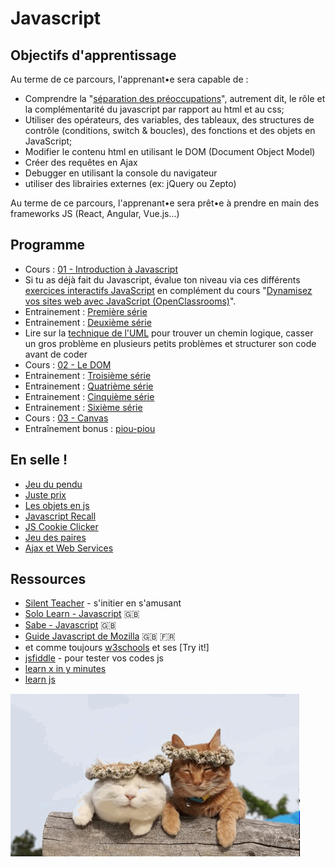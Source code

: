 # Javascript

## Objectifs d'apprentissage

Au terme de ce parcours, l'apprenant•e sera capable de :

- Comprendre la "[séparation des préoccupations](https://fr.wikipedia.org/wiki/S%C3%A9paration_des_pr%C3%A9occupations)", autrement dit, le rôle et la complémentarité du javascript par rapport au html et au css;
- Utiliser des opérateurs, des variables, des tableaux, des structures de contrôle (conditions, switch & boucles), des fonctions et des objets en JavaScript;
- Modifier le contenu html en utilisant le DOM (Document Object Model)
- Créer des requêtes en Ajax
- Debugger en utilisant la console du navigateur
- utiliser des librairies externes (ex: jQuery ou Zepto)

Au terme de ce parcours, l'apprenant•e sera prêt•e à prendre en main des frameworks JS (React, Angular, Vue.js...)

## Programme

- Cours : [01 - Introduction à Javascript](https://docs.google.com/presentation/d/156vrNVBSOSy_YdHRKbaoqXfr3GALC2dtZFbaU-pR5eI/edit?usp=sharing)
- Si tu as déjà fait du Javascript, évalue ton niveau via ces différents [exercices interactifs JavaScript](http://odyssey.sdlm.be/) en complément du cours "[Dynamisez vos sites web avec JavaScript (OpenClassrooms)](https://openclassrooms.com/courses/dynamisez-vos-sites-web-avec-javascript)".
- Entrainement : [Première série](js-exercises-base1)
- Entrainement : [Deuxième série](js-exercices-base2.md)
- Lire sur la [technique de l'UML](https://github.com/becodeorg/BeCode/wiki/Trouver-le-chemin-logique-:-notions-d'UML) pour trouver un chemin logique, casser un gros problème en plusieurs petits problèmes et structurer son code avant de coder
- Cours : [02 - Le DOM](https://docs.google.com/presentation/d/1zcucIJ-y8xyT5rjCE5hpPjBWq-RjIBusuXvIygfnqPQ/edit?usp=sharing)
- Entrainement : [Troisième série](js-exercises-base3)
- Entrainement : [Quatrième série](js-exercises-base4)
- Entrainement : [Cinquième série](js-exercises-base5)
- Entrainement : [Sixième série](js-exercises-base6)
- Cours : [03 - Canvas](https://docs.google.com/presentation/d/1YbA9I-SbCs5Vpz4xAPf5QvJGpfSt88GYmSKSeFIjE6U/edit?usp=sharing)
- Entraînement bonus : [piou-piou](canvas.md)

## En selle !

- [Jeu du pendu](pendu.md)
- [Juste prix](justeprix.md)
- [Les objets en js](objetsenjs.md)
- [Javascript Recall](recall)
- [JS Cookie Clicker](cookie-clicker)
- [Jeu des paires](jeu-des-paires)
- [Ajax et Web Services](./js-exercises-ajax-webservice/readme.md)


## Ressources
- [Silent Teacher](http://silentteacher.toxicode.fr/) - s'initier en s'amusant
- [Solo Learn - Javascript](https://www.sololearn.com/Course/JavaScript/) :uk:
- [Sabe - Javascript](https://sabe.io/classes/javascript) :uk:
- [Guide Javascript de Mozilla](https://developer.mozilla.org/fr/docs/Web/JavaScript/Guide/Apropos) :uk: :fr:
- et comme toujours [w3schools](https://www.w3schools.com/js/default.asp) et ses [Try it!]
- [jsfiddle](https://jsfiddle.net/) - pour tester vos codes js
- [learn x in y minutes](https://learnxinyminutes.com/docs/javascript/)
- [learn js](http://www.learn-js.org/)

![2 cats](2cats.gif)
